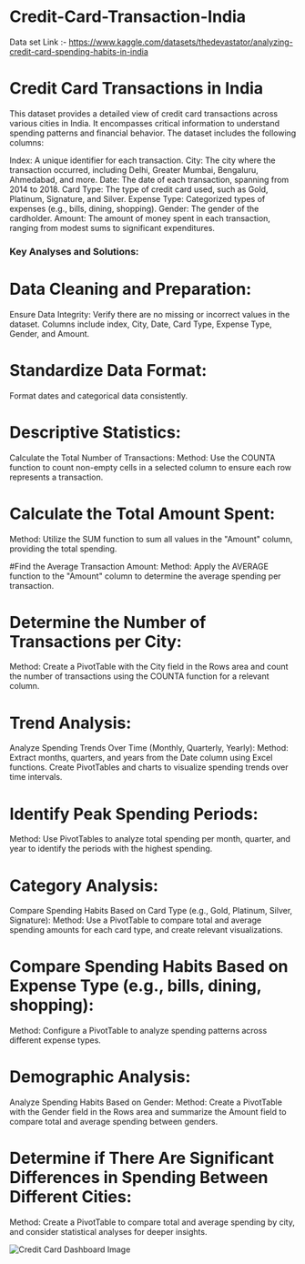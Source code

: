 # Credit-Card-Transaction-India 
Data set Link :- https://www.kaggle.com/datasets/thedevastator/analyzing-credit-card-spending-habits-in-india

# Credit Card Transactions in India
This dataset provides a detailed view of credit card transactions across various cities in India. It encompasses critical information to understand spending patterns and financial behavior. The dataset includes the following columns:

Index: A unique identifier for each transaction.
City: The city where the transaction occurred, including Delhi, Greater Mumbai, Bengaluru, Ahmedabad, and more.
Date: The date of each transaction, spanning from 2014 to 2018.
Card Type: The type of credit card used, such as Gold, Platinum, Signature, and Silver.
Expense Type: Categorized types of expenses (e.g., bills, dining, shopping).
Gender: The gender of the cardholder.
Amount: The amount of money spent in each transaction, ranging from modest sums to significant expenditures.

### Key Analyses and Solutions:

# Data Cleaning and Preparation:    
Ensure Data Integrity:
Verify there are no missing or incorrect values in the dataset.
Columns include index, City, Date, Card Type, Expense Type, Gender, and Amount.

# Standardize Data Format:
Format dates and categorical data consistently.

# Descriptive Statistics:
Calculate the Total Number of Transactions:
Method: Use the COUNTA function to count non-empty cells in a selected column to ensure each row represents a transaction.

# Calculate the Total Amount Spent:
Method: Utilize the SUM function to sum all values in the "Amount" column, providing the total spending.

#Find the Average Transaction Amount:
Method: Apply the AVERAGE function to the "Amount" column to determine the average spending per transaction.

# Determine the Number of Transactions per City:
Method: Create a PivotTable with the City field in the Rows area and count the number of transactions using the COUNTA function for a relevant column.

# Trend Analysis:
Analyze Spending Trends Over Time (Monthly, Quarterly, Yearly):
Method: Extract months, quarters, and years from the Date column using Excel functions. Create PivotTables and charts to visualize spending trends over time intervals.

# Identify Peak Spending Periods:
Method: Use PivotTables to analyze total spending per month, quarter, and year to identify the periods with the highest spending.

# Category Analysis:
Compare Spending Habits Based on Card Type (e.g., Gold, Platinum, Silver, Signature):
Method: Use a PivotTable to compare total and average spending amounts for each card type, and create relevant visualizations.

# Compare Spending Habits Based on Expense Type (e.g., bills, dining, shopping):
Method: Configure a PivotTable to analyze spending patterns across different expense types.

# Demographic Analysis:
Analyze Spending Habits Based on Gender:
Method: Create a PivotTable with the Gender field in the Rows area and summarize the Amount field to compare total and average spending between genders.

# Determine if There Are Significant Differences in Spending Between Different Cities:
Method: Create a PivotTable to compare total and average spending by city, and consider statistical analyses for deeper insights.

![Credit Card Dashboard Image](https://github.com/user-attachments/assets/715c6122-5444-4114-b8ba-3a7eecf7831a)


